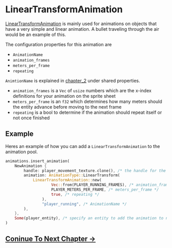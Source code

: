 # LinearTransformAnimation

[LinearTransformAnimation](https://docs.rs/bevy_animations/latest/bevy_animations/struct.LinearTransformAnimation.html) is mainly used for animations on objects that have a very simple and linear animation. A bullet traveling through the air would be an example of this.

The configuration properties for this animation are

* `AnimationName`
* `animation_frames`
* `meters_per_frame`
* `repeating`

`AnimtionName` is explained in [chapter_2](./chapter_2.md#shared-properties) under shared properties.

* `animation_frames` is a `Vec` of `usize` numbers which are the x-index definitions for your animation on the sprite sheet
* `meters_per_frame` is an `f32` which determines how many meters should the entity advance before moving to the next frame
* `repeating` is a bool to determine if the animation should repeat itself or not once finished

## Example

Heres an example of how you can add a `LinearTransformAnimation` to the animation pool.

```rust
animations.insert_animation(
    NewAnimation {
        handle: player_movement_texture.clone(), /* the handle for the TextureAtlas */
        animation: AnimationType::LinearTransform(
            LinearTransformAnimation::new(
                    Vec::from(PLAYER_RUNNING_FRAMES), /* animation_frames */
                    PLAYER_METERS_PER_FRAME, /* meters_per_frame */
                    true, /* repeating */
                ),
                "player_running", /* AnimationName */
        ),
    },
    Some(player_entity), /* specify an entity to add the animation to now instead of later */
)
```

## [Coninue To Next Chapter ->](./chapter_9.md)

